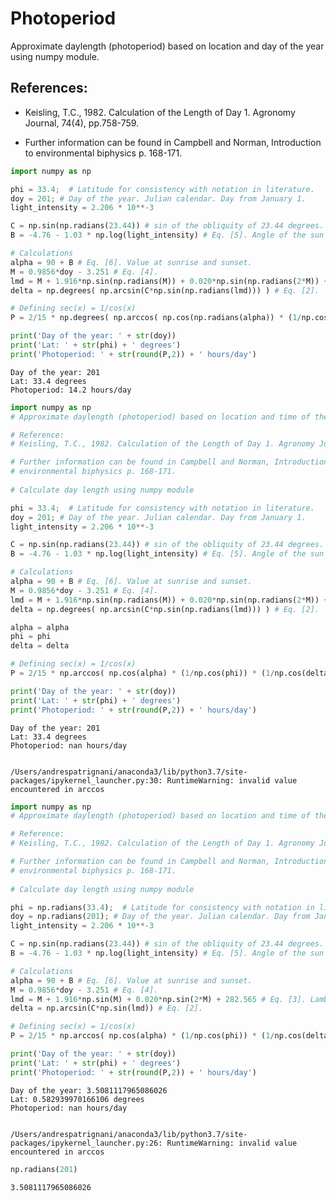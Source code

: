 
# **Photoperiod**

Approximate daylength (photoperiod) based on location and day of the year using numpy module.

## References: 

- Keisling, T.C., 1982. Calculation of the Length of Day 1. Agronomy Journal, 74(4), pp.758-759.

- Further information can be found in Campbell and Norman, Introduction to environmental biphysics p. 168-171.
    


```python
import numpy as np
```


```python
phi = 33.4;  # Latitude for consistency with notation in literature.
doy = 201; # Day of the year. Julian calendar. Day from January 1.
light_intensity = 2.206 * 10**-3

C = np.sin(np.radians(23.44)) # sin of the obliquity of 23.44 degrees.
B = -4.76 - 1.03 * np.log(light_intensity) # Eq. [5]. Angle of the sun below the horizon. Civil twilight is -4.76 degrees.

# Calculations
alpha = 90 + B # Eq. [6]. Value at sunrise and sunset.
M = 0.9856*doy - 3.251 # Eq. [4].
lmd = M + 1.916*np.sin(np.radians(M)) + 0.020*np.sin(np.radians(2*M)) + 282.565 # Eq. [3]. Lambda
delta = np.degrees( np.arcsin(C*np.sin(np.radians(lmd))) ) # Eq. [2].

# Defining sec(x) = 1/cos(x)
P = 2/15 * np.degrees( np.arccos( np.cos(np.radians(alpha)) * (1/np.cos(np.radians(phi))) * (1/np.cos(np.radians(delta))) - np.tan(np.radians(phi)) * np.tan(np.radians(delta)) ) ) # Eq. [1].

print('Day of the year: ' + str(doy))
print('Lat: ' + str(phi) + ' degrees')
print('Photoperiod: ' + str(round(P,2)) + ' hours/day')


```

    Day of the year: 201
    Lat: 33.4 degrees
    Photoperiod: 14.2 hours/day



```python
import numpy as np
# Approximate daylength (photoperiod) based on location and time of the year

# Reference: 
# Keisling, T.C., 1982. Calculation of the Length of Day 1. Agronomy Journal, 74(4), pp.758-759.

# Further information can be found in Campbell and Norman, Introduction to
# environmental biphysics p. 168-171.
    
# Calculate day length using numpy module

phi = 33.4;  # Latitude for consistency with notation in literature.
doy = 201; # Day of the year. Julian calendar. Day from January 1.
light_intensity = 2.206 * 10**-3

C = np.sin(np.radians(23.44)) # sin of the obliquity of 23.44 degrees.
B = -4.76 - 1.03 * np.log(light_intensity) # Eq. [5]. Angle of the sun below the horizon. Civil twilight is -4.76 degrees.

# Calculations
alpha = 90 + B # Eq. [6]. Value at sunrise and sunset.
M = 0.9856*doy - 3.251 # Eq. [4].
lmd = M + 1.916*np.sin(np.radians(M)) + 0.020*np.sin(np.radians(2*M)) + 282.565 # Eq. [3]. Lambda
delta = np.degrees( np.arcsin(C*np.sin(np.radians(lmd))) ) # Eq. [2].

alpha = alpha
phi = phi
delta = delta

# Defining sec(x) = 1/cos(x)
P = 2/15 * np.arccos( np.cos(alpha) * (1/np.cos(phi)) * (1/np.cos(delta)) - np.tan(phi) * np.tan(delta) ) # Eq. [1].

print('Day of the year: ' + str(doy))
print('Lat: ' + str(phi) + ' degrees')
print('Photoperiod: ' + str(round(P,2)) + ' hours/day')
```

    Day of the year: 201
    Lat: 33.4 degrees
    Photoperiod: nan hours/day


    /Users/andrespatrignani/anaconda3/lib/python3.7/site-packages/ipykernel_launcher.py:30: RuntimeWarning: invalid value encountered in arccos



```python
import numpy as np
# Approximate daylength (photoperiod) based on location and time of the year

# Reference: 
# Keisling, T.C., 1982. Calculation of the Length of Day 1. Agronomy Journal, 74(4), pp.758-759.

# Further information can be found in Campbell and Norman, Introduction to
# environmental biphysics p. 168-171.
    
# Calculate day length using numpy module

phi = np.radians(33.4);  # Latitude for consistency with notation in literature.
doy = np.radians(201); # Day of the year. Julian calendar. Day from January 1.
light_intensity = 2.206 * 10**-3

C = np.sin(np.radians(23.44)) # sin of the obliquity of 23.44 degrees.
B = -4.76 - 1.03 * np.log(light_intensity) # Eq. [5]. Angle of the sun below the horizon. Civil twilight is -4.76 degrees.

# Calculations
alpha = 90 + B # Eq. [6]. Value at sunrise and sunset.
M = 0.9856*doy - 3.251 # Eq. [4].
lmd = M + 1.916*np.sin(M) + 0.020*np.sin(2*M) + 282.565 # Eq. [3]. Lambda
delta = np.arcsin(C*np.sin(lmd)) # Eq. [2].

# Defining sec(x) = 1/cos(x)
P = 2/15 * np.arccos( np.cos(alpha) * (1/np.cos(phi)) * (1/np.cos(delta)) - np.tan(phi) * np.tan(delta) ) # Eq. [1].

print('Day of the year: ' + str(doy))
print('Lat: ' + str(phi) + ' degrees')
print('Photoperiod: ' + str(round(P,2)) + ' hours/day')
```

    Day of the year: 3.5081117965086026
    Lat: 0.582939970166106 degrees
    Photoperiod: nan hours/day


    /Users/andrespatrignani/anaconda3/lib/python3.7/site-packages/ipykernel_launcher.py:26: RuntimeWarning: invalid value encountered in arccos



```python
np.radians(201)
```




    3.5081117965086026


